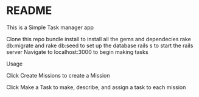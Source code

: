 # README

This is a Simple Task manager app

Clone this repo
bundle install to install all the gems and dependecies
rake db:migrate and rake db:seed to set up the database
rails s to start the rails server
Navigate to localhost:3000 to begin making tasks

Usage

Click Create Missions to create a Mission

Click Make a Task to make, describe, and assign a task to each mission
